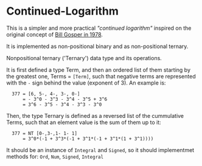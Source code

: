 # Continued-Logarithm
This is a simpler and more practical _"continued logarithm"_ inspired on the original concept of [Bill Gosper in 1978](https://perl.plover.com/classes/cftalk/INFO/gosper.txt). 

It is implemented as non-positional binary and as non-positional ternary. 


Nonpositional ternary ('Ternary') data type and its operations.

It is first defined a type Term, and then an ordered list of them
starting by the greatest one, Terms = `[Term]`, such that negative terms
are represented with the `-` sign behind the value (exponent of 3).
An example is:
```
  377 = [6, 5-, 4-, 3-, 0-]
      = - 3^0 - 3^3 - 3^4 - 3^5 + 3^6
      = 3^6 - 3^5 - 3^4 - 3^3 - 3^0
```
Then, the type Ternary is defined as a reversed list of the cummulative
Terms, such that an element value is the sum of them up to it:
```
  377 = NT [0-,3-,1- 1- 1]
      = 3^0*(-1 + 3^3*(-1 + 3^1*(-1 + 3^1*(1 + 3^1))))
```
It should be an instance of `Integral` and `Signed`, so it should
implementmet methods for: `Ord`, `Num`, `Signed`, `Integral`
